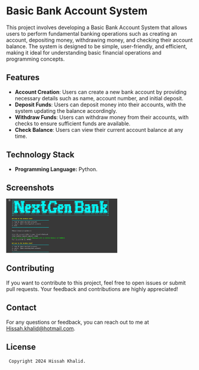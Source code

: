 # Basic Bank Account System

This project involves developing a Basic Bank Account System that allows users to perform fundamental banking operations such as creating an account, depositing money, withdrawing money, and checking their account balance. The system is designed to be simple, user-friendly, and efficient, making it ideal for understanding basic financial operations and programming concepts.

## Features

- **Account Creation**: Users can create a new bank account by providing necessary details such as name, account number, and initial deposit.
- **Deposit Funds**: Users can deposit money into their accounts, with the system updating the balance accordingly.
- **Withdraw Funds**: Users can withdraw money from their accounts, with checks to ensure sufficient funds are available.
- **Check Balance**: Users can view their current account balance at any time.

## Technology Stack
- **Programming Language:** Python.

## Screenshots

<div style="display: flex; gap: 10px;">
  <img src="output/1.png" alt="Screenshot 1" width="300"/>
</div>

## Contributing
If you want to contribute to this project, feel free to open issues or submit pull requests. Your feedback and contributions are highly appreciated!

## Contact
For any questions or feedback, you can reach out to me at [Hissah.khalid@hotmail.com](mailto:Hissah.khalid@hotmail.com). 

## License
 ```bash
  Copyright 2024 Hissah Khalid.
